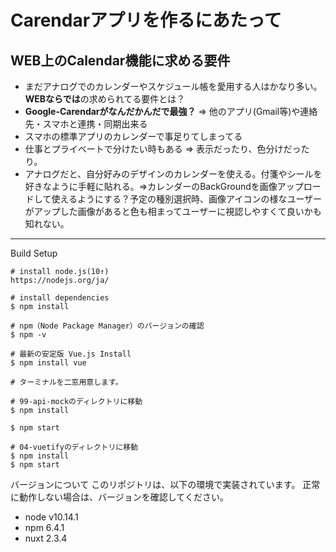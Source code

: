 # Carendarアプリを作るにあたって
## WEB上のCalendar機能に求める要件

* まだアナログでのカレンダーやスケジュール帳を愛用する人はかなり多い。**WEBならでは**の求められてる要件とは？
* **Google-Carendarがなんだかんだで最強？** => 他のアプリ(Gmail等)や連絡先・スマホと連携・同期出来る
* スマホの標準アプリのカレンダーで事足りてしまってる
* 仕事とプライベートで分けたい時もある => 表示だったり、色分けだったり。
* アナログだと、自分好みのデザインのカレンダーを使える。付箋やシールを好きなように手軽に貼れる。=>カレンダーのBackGroundを画像アップロードして使えるようにする？予定の種別選択時、画像アイコンの様なユーザーがアップした画像があると色も相まってユーザーに視認しやすくて良いかも知れない。

***

Build Setup

```
# install node.js(10↑)
https://nodejs.org/ja/

# install dependencies
$ npm install

# npm（Node Package Manager）のバージョンの確認
$ npm -v 

# 最新の安定版 Vue.js Install
$ npm install vue

# ターミナルを二窓用意します。

# 99-api-mockのディレクトリに移動
$ npm install

$ npm start

# 04-vuetifyのディレクトリに移動
$ npm install
$ npm start

```

バージョンについて
このリポジトリは、以下の環境で実装されています。
正常に動作しない場合は、バージョンを確認してください。

* node v10.14.1
* npm 6.4.1
* nuxt 2.3.4